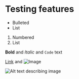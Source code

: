 # Testing features


- Bulleted
- List

1. Numbered
2. List

**Bold** and _Italic_ and `Code` text

[Link](url) and ![Image](src)

![Alt text describing image](https://1000logos.net/wp-content/uploads/2021/05/GitHub-logo.png "How do you like this image? (This is additional info, not alt text)")
